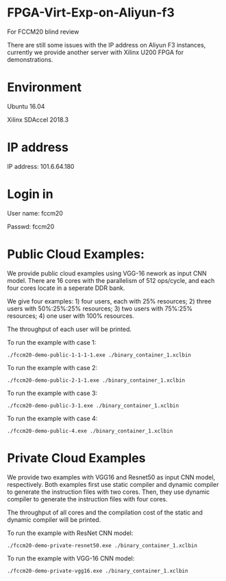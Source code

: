 # FPGA-Virt-Exp-on-Aliyun-f3
For FCCM20 blind review

There are still some issues with the IP address on Aliyun F3 instances, currently we provide another server with Xilinx U200 FPGA for demonstrations.

# Environment
Ubuntu 16.04

Xilinx SDAccel 2018.3

# IP address
IP address: 101.6.64.180

# Login in
User name: fccm20

Passwd: fccm20

# Public Cloud Examples:
We provide public cloud examples using VGG-16 nework as input CNN model. There are 16 cores with the parallelism of 512 ops/cycle, and each four cores locate in a seperate DDR bank.

We give four examples: 1) four users, each with 25% resources; 2) three users with 50%:25%:25% resources; 3) two users with 75%:25% resources; 4) one user with 100% resources.

The throughput of each user will be printed.

To run the example with case 1:

```
./fccm20-demo-public-1-1-1-1.exe ./binary_container_1.xclbin
```

To run the example with case 2:

```
./fccm20-demo-public-2-1-1.exe ./binary_container_1.xclbin
```

To run the example with case 3:

```
./fccm20-demo-public-3-1.exe ./binary_container_1.xclbin
```

To run the example with case 4:

```
./fccm20-demo-public-4.exe ./binary_container_1.xclbin
```

# Private Cloud Examples
We provide two examples with VGG16 and Resnet50 as input CNN model, respectively. Both examples first use static compiler and dynamic compiler to generate the instruction files with two cores. Then, they use dynamic compiler to generate the instruction files with four cores.

The throughput of all cores and the compilation cost of the static and dynamic compiler will be printed.

To run the example with ResNet CNN model:

```
./fccm20-demo-private-resnet50.exe ./binary_container_1.xclbin
```

To run the example with VGG-16 CNN model:

```
./fccm20-demo-private-vgg16.exe ./binary_container_1.xclbin
```
